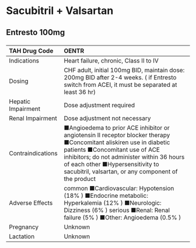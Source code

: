 # Sacubitril + Valsartan

## Entresto 100mg

##### 

| TAH Drug Code      | OENTR                                                                                                                                                                                                                                                                                         |
|:-------------------|:----------------------------------------------------------------------------------------------------------------------------------------------------------------------------------------------------------------------------------------------------------------------------------------------|
| Indications        | Heart failure, chronic, Class II to IV                                                                                                                                                                                                                                                        |
| Dosing             | CHF adult, initial 100mg BID, maintain dose: 200mg BID after 2-4 weeks. ( if Entresto switch from ACEI, it must be separated at least 36 hr)                                                                                                                                                  |
| Hepatic Impairment | Dose adjustment required                                                                                                                                                                                                                                                                      |
| Renal Impairment   | Dose adjustment not necessary                                                                                                                                                                                                                                                                 |
| Contraindications  | ■Angioedema to prior ACE inhibitor or angiotensin II receptor blocker therapy ■Concomitant aliskiren use in diabetic patients ■Concomitant use of ACE inhibitors; do not administer within 36 hours of each other ■Hypersensitivity to sacubitril, valsartan, or any component of the product |
| Adverse Effects    | common ■Cardiovascular: Hypotension (18% ) ■Endocrine metabolic: Hyperkalemia (12% ) ■Neurologic: Dizziness (6% ) serious ■Renal: Renal failure (5% ) ■Other: Angioedema (0.5% )                                                                                                              |
| Pregnancy          | Unknown                                                                                                                                                                                                                                                                                       |
| Lactation          | Unknown                                                                                                                                                                                                                                                                                       |

